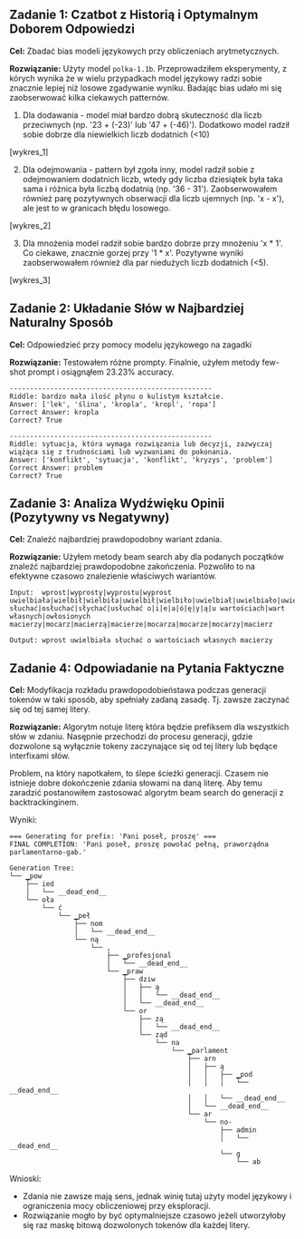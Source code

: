 ## **Zadanie 1: Czatbot z Historią i Optymalnym Doborem Odpowiedzi**

**Cel:** Zbadać bias modeli językowych przy obliczeniach arytmetycznych.

**Rozwiązanie:**
Użyty model `polka-1.1b`. Przeprowadziłem eksperymenty, z kórych wynika że w wielu przypadkach model językowy radzi sobie znacznie lepiej niż losowe zgadywanie wyniku. Badając bias udało mi się zaobserwować kilka ciekawych patternów.

1. Dla dodawania - model miał bardzo dobrą skuteczność dla liczb przeciwnych (np. '23 + (-23)' lub '47 + (-46)'). Dodatkowo model radził sobie dobrze dla niewielkich liczb dodatnich (<10)

[wykres_1]

2. Dla odejmowania - pattern był zgoła inny, model radził sobie z odejmowaniem dodatnich liczb, wtedy gdy liczba dziesiątek była taka sama i różnica była liczbą dodatnią (np. '36 - 31'). Zaobserwowałem również parę pozytywnych obserwacji dla liczb ujemnych (np. 'x - x'), ale jest to w granicach błędu losowego.

[wykres_2]

3. Dla mnożenia model radził sobie bardzo dobrze przy mnożeniu 'x * 1'. Co ciekawe, znacznie gorzej przy '1 * x'. Pozytywne wyniki zaobserwowałem również dla par niedużych liczb dodatnich (<5).

[wykres_3]

## **Zadanie 2: Układanie Słów w Najbardziej Naturalny Sposób**

**Cel:** Odpowiedzieć przy pomocy modelu językowego na zagadki

**Rozwiązanie:**
Testowałem różne prompty. Finalnie, użyłem metody few-shot prompt i osiągnąłem 23.23% accuracy.

```
--------------------------------------------------
Riddle: bardzo mała ilość płynu o kulistym kształcie.
Answer: ['lek', 'ślina', 'kropla', 'kropl', 'ropa']
Correct Answer: kropla
Correct? True

--------------------------------------------------
Riddle: sytuacja, która wymaga rozwiązania lub decyzji, zazwyczaj wiążąca się z trudnościami lub wyzwaniami do pokonania.
Answer: ['konflikt', 'sytuacja', 'konflikt', 'kryzys', 'problem']
Correct Answer: problem
Correct? True
```

## **Zadanie 3: Analiza Wydźwięku Opinii (Pozytywny vs Negatywny)**

**Cel:** Znaleźć najbardziej prawdopodobny wariant zdania.

**Rozwiązanie:**
Użyłem metody beam search aby dla podanych początków znaleźć najbardziej prawdopodobne zakończenia. Pozwoliło to na efektywne czasowo znalezienie właściwych wariantów. 

```
Input:  wprost|wyprosty|wyprostu|wyprost uwielbiała|wielbił|wielbiła|uwielbił|wielbiło|uwielbiał|uwielbiało|uwielbiały słuchać|osłuchać|słychać|usłuchać o|i|e|a|ó|ę|y|ą|u wartościach|wart własnych|owłosionych macierzy|mocarz|macierzą|macierze|mocarza|mocarze|mocarzy|macierz

Output: wprost uwielbiała słuchać o wartościach własnych macierzy
```

## **Zadanie 4: Odpowiadanie na Pytania Faktyczne**

**Cel:** Modyfikacja rozkładu prawdopodobieństawa podczas generacji tokenów w taki sposób, aby spełniały zadaną zasadę. Tj. zawsze zaczynać się od tej samej litery.

**Rozwiązanie:**
Algorytm notuje literę która będzie prefiksem dla wszystkich słów w zdaniu. Nasępnie przechodzi do procesu generacji, gdzie dozwolone są wyłącznie tokeny zaczynające się od tej litery lub będące interfixami słów.

Problem, na który napotkałem, to ślepe ścieżki generacji. Czasem nie istnieje dobre dokończenie zdania słowami na daną literę. Aby temu zaradzić postanowiłem zastosować algorytm beam search do generacji z backtrackinginem.

Wyniki:
```
=== Generating for prefix: 'Pani poseł, proszę' ===
FINAL COMPLETION: 'Pani poseł, proszę powołać pełną, praworządna parlamentarno-gab.'

Generation Tree:
└── ▁pow
    ├── ied
    │   └── __dead_end__
    └── oła
        └── ć
            └── ▁peł
                ├── nom
                │   └── __dead_end__
                └── ną
                    └── ,
                        ├── ▁profesjonal
                        │   └── __dead_end__
                        └── ▁praw
                            ├── dziw
                            │   ├── ą
                            │   │   └── __dead_end__
                            │   └── __dead_end__
                            └── or
                                ├── zą
                                │   └── __dead_end__
                                └── ząd
                                    └── na
                                        └── ▁parlament
                                            ├── arn
                                            │   ├── ą
                                            │   │   ├── ▁pod
                                            │   │   │   └── __dead_end__
                                            │   │   └── __dead_end__
                                            │   └── __dead_end__
                                            └── ar
                                                └── no-
                                                    ├── admin
                                                    │   └── __dead_end__
                                                    └── g
                                                        └── ab
```

Wnioski:
- Zdania nie zawsze mają sens, jednak winię tutaj użyty model językowy i ograniczenia mocy obliczeniowej przy eksploracji.
- Rozwiązanie mogło by być optymalniejsze czasowo jeżeli utworzyłoby się raz maskę bitową dozwolonych tokenów dla każdej litery.